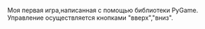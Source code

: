 Моя первая игра,написанная с помощью библиотеки PyGame. Управление осуществляется кнопками  "вверх","вниз".
